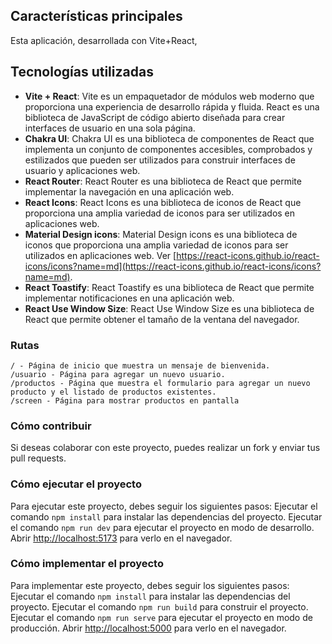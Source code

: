 ## Características principales

Esta aplicación, desarrollada con Vite+React,

## Tecnologías utilizadas

- **Vite + React**: Vite es un empaquetador de módulos web moderno que
  proporciona una experiencia de desarrollo rápida y fluida. React es una
  biblioteca de JavaScript de código abierto diseñada para crear interfaces de
  usuario en una sola página.
- **Chakra UI**: Chakra UI es una biblioteca de componentes de React que
  implementa un conjunto de componentes accesibles, comprobados y estilizados
  que pueden ser utilizados para construir interfaces de usuario y aplicaciones
  web.
- **React Router**: React Router es una biblioteca de React que permite
  implementar la navegación en una aplicación web.
- **React Icons**: React Icons es una biblioteca de iconos de React que
  proporciona una amplia variedad de iconos para ser utilizados en aplicaciones
  web.
- **Material Design icons**: Material Design icons es una biblioteca de iconos
  que proporciona una amplia variedad de iconos para ser utilizados en
  aplicaciones web. Ver
  [https://react-icons.github.io/react-icons/icons?name=md](https://react-icons.github.io/react-icons/icons?name=md).
- **React Toastify**: React Toastify es una biblioteca de React que permite
  implementar notificaciones en una aplicación web.
- **React Use Window Size**: React Use Window Size es una biblioteca de React
  que permite obtener el tamaño de la ventana del navegador.

### Rutas

    / - Página de inicio que muestra un mensaje de bienvenida.
    /usuario - Página para agregar un nuevo usuario.
    /productos - Página que muestra el formulario para agregar un nuevo producto y el listado de productos existentes.
    /screen - Página para mostrar productos en pantalla

### Cómo contribuir

Si deseas colaborar con este proyecto, puedes realizar un fork y enviar tus pull
requests.

### Cómo ejecutar el proyecto

Para ejecutar este proyecto, debes seguir los siguientes pasos: Ejecutar el
comando `npm install` para instalar las dependencias del proyecto. Ejecutar el
comando `npm run dev` para ejecutar el proyecto en modo de desarrollo. Abrir
[http://localhost:5173](http://localhost:5173) para verlo en el navegador.

### Cómo implementar el proyecto

Para implementar este proyecto, debes seguir los siguientes pasos: Ejecutar el
comando `npm install` para instalar las dependencias del proyecto. Ejecutar el
comando `npm run build` para construir el proyecto. Ejecutar el comando
`npm run serve` para ejecutar el proyecto en modo de producción. Abrir
[http://localhost:5000](http://localhost:5000) para verlo en el navegador.
